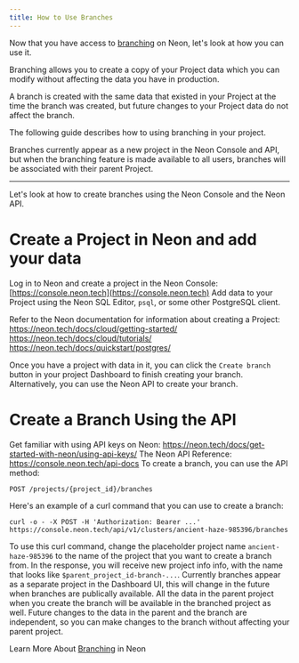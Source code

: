 ```yaml
---
title: How to Use Branches
---
```


Now that you have access to [branching](https://neon.tech/docs/conceptual-guides/branching.md) on Neon, let's look at how you can use it.

Branching allows you to create a copy of your Project data which you can modify without affecting the data you have in production.

A branch is created with the same data that existed in your Project at the time the branch was created, but future changes to your Project data do not affect the branch.

The following guide describes how to using branching in your project.

Branches currently appear as a new project in the Neon Console and API, but when the branching feature is made available to all users, branches will be associated with their parent Project.

---
Let's look at how to create branches using the Neon Console and the Neon API.

Create a Project in Neon and add your data
===============
Log in to Neon and create a project in the Neon Console: [https://console.neon.tech](https://console.neon.tech)
Add data to your Project using the Neon SQL Editor, `psql`, or some other PostgreSQL client.

Refer to the Neon documentation for information about creating a Project:
https://neon.tech/docs/cloud/getting-started/
https://neon.tech/docs/cloud/tutorials/
https://neon.tech/docs/quickstart/postgres/

Once you have a project with data in it, you can click the `Create branch` button in your project Dashboard to finish creating your branch.
Alternatively, you can use the Neon API to create your branch.

Create a Branch Using the API
======================================
Get familiar with using API keys on Neon: https://neon.tech/docs/get-started-with-neon/using-api-keys/
The Neon API Reference: https://console.neon.tech/api-docs
To create a branch, you can use the API method:

	POST /projects/{project_id}/branches

Here's an example of a curl command that you can use to create a branch: 

```
curl -o - -X POST -H 'Authorization: Bearer ...' https://console.neon.tech/api/v1/clusters/ancient-haze-985396/branches
```

To use this curl command, change the placeholder project name `ancient-haze-985396` to the name of the project that you want to create a branch from.
In the response, you will receive new project info info, with the name that looks like
`$parent_project_id-branch-...`.
Currently branches appear as a separate project in the Dashboard UI, this will change in the future when branches are publically available.
All the data in the parent project when you create the branch will be available in the branched project as well.
Future changes to the data in the parent and the branch are independent, so you can make changes to the branch without affecting your parent project.

Learn More About [Branching](https://neon.tech/docs/conceptual-guides/branching.md) in Neon
